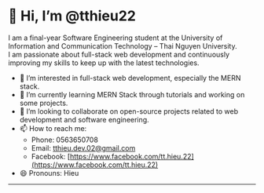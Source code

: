 # 👋 Hi, I’m @tthieu22

I am a final-year Software Engineering student at the University of Information and Communication Technology – Thai Nguyen University.  
I am passionate about full-stack web development and continuously improving my skills to keep up with the latest technologies.  

- 👀 I’m interested in full-stack web development, especially the MERN stack.  
- 🌱 I’m currently learning MERN Stack through tutorials and working on some projects.  
- 💞️ I’m looking to collaborate on open-source projects related to web development and software engineering.  
- 📫 How to reach me:  
  - Phone: 0563650708  
  - Email: [tthieu.dev.02@gmail.com](mailto:tthieu.dev.02@gmail.com)  
  - Facebook: [https://www.facebook.com/tt.hieu.22](https://www.facebook.com/tt.hieu.22)  
- 😄 Pronouns: Hieu

---

<!---
tthieu22/tthieu22 is a ✨ special ✨ repository because its `README.md` (this file) appears on your GitHub profile.
You can click the Preview link to take a look at your changes.
--->
